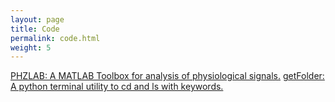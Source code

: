 ```yaml
---
layout: page
title: Code
permalink: code.html
weight: 5
---
```


[PHZLAB: A MATLAB Toolbox for analysis of physiological signals.](https://github.com/gabenespoli/phzlab)
[getFolder: A python terminal utility to cd and ls with keywords.](https://github.com/gabenespoli/getFolder)